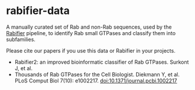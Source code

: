 # rabifier-data

A manually curated set of Rab and non-Rab sequences, used by the [Rabifier](https://github.com/evocell/rabifier) pipeline, to identify Rab small GTPases and classify them into subfamilies.

Please cite our papers if you use this data or Rabifier in your projects.

- Rabifier2: an improved bioinformatic classifier of Rab GTPases. Surkont J, et al.
- Thousands of Rab GTPases for the Cell Biologist. Diekmann Y, et al. PLoS Comput Biol 7(10): e1002217. [doi:10.1371/journal.pcbi.1002217](http://dx.plos.org/10.1371/journal.pcbi.1002217)
